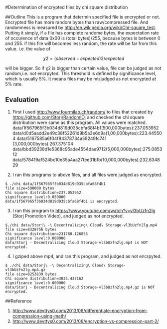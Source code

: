 #Determination of encrypted files by chi square distribution

##Outline
This is a program that determin specified file is encrypted or not. 
Encrypted file has more random bytes than raw/compressed file. And randomness is measured by 
http://en.wikipedia.org/wiki/Chi-square_test. Putting it simply, if a file has complete randome bytes,
the expectation rate of occurence of data 0x00 is (total bytes)/255, because bytes is between 0 and 255.
if this file will becomes less random, the rate will be far from this value. i.e. the value of
```math
χ2=(observed-expected)2/expected
```
will be bigger. So if χ2 is bigger than certain value, file can be judged as not random,i.e. not encrpyted.
This threshold is defined by significance level, which is usually 5%. It means  files may be misjudged as not encrypted
at 5% rate.

## Evaluation
1. First I used http://www.fourmilab.ch/random/ to files that created by https://github.com/Storj/RandomIO, 
and checked the  chi square distribution were same as this program. All values were matched.
data/1f567965f3b034d819d035cbfa68f4b1(500,000bytes):237.053952
data/d0d5aadd2e49c38f52261d9b5a3e6d9a(1,00,000bytes):223.445504
data/5167585a6f04f84378734a59249fc741 (3,000,000bytes):267.375104
data/bbd39238d1e5368c95ade4554dae9712(5,000,000bytes):275.085312
data/578419af524bc10e35a4aa27fee31b1b(10,000,000bytes):232.634829

2. I ran this programs to above files, and all files were judged as encrypted.
```
$ ./chi data/1f567965f3b034d819d035cbfa68f4b1 
file size=500000 bytes
Chi square distribution=237.053952
significance level:0.050000
data/1f567965f3b034d819d035cbfa68f4b1 is encrypted.
```

3. I ran this program to https://www.youtube.com/watch?v=vl3bUzfn2lg (Storj Promotion Video), and judged as
not encrypted.
```
$./chi data/Storj\ -\ Decentralizing\ Cloud\ Storage-vl3bUzfn2lg.mp4
file size=8328756 bytes
Chi square distribution=231780.126855
significance level:0.000000
data/Storj - Decentralizing Cloud Storage-vl3bUzfn2lg.mp4 is NOT encrypted.
```

4. I gziped above mp4, and ran this program, and judged as not encrpyted.

```
$ ./chi data/Storj\ -\ Decentralizing\ Cloud\ Storage-vl3bUzfn2lg.mp4.gz 
file size=8253839 bytes
Chi square distribution=3035.437162
significance level:0.000000
data/Storj - Decentralizing Cloud Storage-vl3bUzfn2lg.mp4.gz is NOT encrypted.
```



##Reference
1. http://www.devttys0.com/2013/06/differentiate-encryption-from-compression-using-math/
2. http://www.devttys0.com/2013/06/encryption-vs-compression-part-2/
